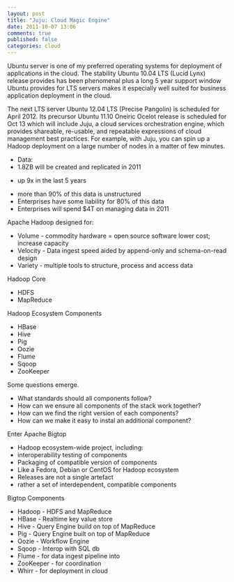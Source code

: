 ```yaml
---
layout: post
title: "Juju: Cloud Magic Engine"
date: 2011-10-07 13:06
comments: true
published: false
categories: cloud
---
```

Ubuntu server is one of my preferred operating systems for deployment of applications in the cloud. The stability Ubuntu 10.04 LTS (Lucid Lynx) release provides has been phenomenal plus a long 5 year support window Ubuntu provides for LTS servers makes it especially well suited for business application deployment in the cloud. 

The next LTS server Ubuntu 12.04 LTS (Precise Pangolin) is scheduled for April 2012. Its precursor Ubuntu 11.10 Oneiric Ocelot release is scheduled for Oct 13 which will include Juju, a cloud services orchestration engine, which provides shareable, re-usable, and repeatable expressions of cloud management best practices. For example, with Juju, you can spin up a Hadoop deployment on a large number of nodes in a matter of few minutes.

- Data:
- 1.8ZB will be created and replicated in 2011
+ up 9x in the last 5 years
- more than 90% of this data is unstructured
- Enterprises have some liability for 80% of this data
- Enterprises will spend $4T on managing data in 2011

Apache Hadoop designed for:
* Volume - commodity hardware = open source software lower cost; increase capacity
* Velocity - Data ingest speed aided by append-only and schema-on-read design
* Variety - multiple tools to structure, process and access data

Hadoop Core
* HDFS
* MapReduce

Hadoop Ecosystem Components
* HBase
* Hive
* Pig
* Oozie
* Flume
* Sqoop
* ZooKeeper

Some questions emerge.
* What standards should all components follow?
* How can we ensure all components of the stack work together?
* How can we find the right version of each components?
* How can we make it easy to instal an additional component?

Enter Apache Bigtop
* Hadoop ecosystem-wide project, including:
* interoperability testing of components
* Packaging of compatible version of components
* Like a Fedora, Debian or CentOS for Hadoop ecosystem
* Releases are not a single artefact
* rather a set of interdependent, compatible components

Bigtop Components
* Hadoop - HDFS and MapReduce
* HBase - Realtime key value store
* Hive - Query Engine build on top of MapReduce
* Pig - Query Engine built on top of MapReduce
* Oozie - Workflow Engine
* Sqoop - Interop with SQL db
* Flume - for data ingest pipeline into 
* ZooKeeper - for coordination
* Whirr - for deployment in cloud

